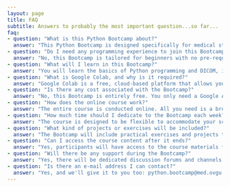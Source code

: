 ```yaml
---
layout: page
title: FAQ
subtitle: Answers to probably the most important question...so far...
faq:
- question: "What is this Python Bootcamp about?"
  answer: "This Python Bootcamp is designed specifically for medical students with no prior programming experience. It aims to teach you the fundamentals of Python programming and how to apply it in the context of medical data analysis."
- question: "Do I need any programming experience to join this Bootcamp?"
  answer: "No, this Bootcamp is tailored for beginners with no pre-requisites. It is designed to provide a gentle introduction to programming using Python."
- question: "What will I learn in this Bootcamp?"
  answer: "You will learn the basics of Python programming and DICOM, image exploration and manipulation, data analysis and DeepLearning. The course will cover topics relevant to medical data, including data visualization and basic statistical analysis."
- question: "What is Google Colab, and why is it required?"
  answer: "Google Colab is a free, cloud-based platform that allows you to write and execute Python code in a Jupyter Notebook environment. It requires only a browser and a Google Account, providing an easy and accessible way to learn and practice Python without any installations on your local machine."
- question: "Is there any cost associated with the Bootcamp?"
  answer: "No, this Bootcamp is entirely free. You only need a Google Account for access to Google Colab, which is also free."
- question: "How does the online course work?"
  answer: "The entire course is conducted online. All you need is a browser and a Google Account for Google Colab. Lectures (slides), exercises, and assignments will be accessible through our online platform."
- question: "How much time should I dedicate to the Bootcamp each week?"
  answer: "The course is designed to be flexible to accommodate your schedule. On average, dedicating a few hours a week should be sufficient to grasp the concepts and complete assignments."
- question: "What kind of projects or exercises will be included?"
  answer: "The Bootcamp will include practical exercises and projects that apply Python programming to medical scenarios. These hands-on activities will reinforce your learning and provide real-world applications."
- question: "Can I access the course content after it ends?"
  answer: "Yes, participants will have access to the course materials for a specified duration even after the Bootcamp concludes. This allows you to review and revisit the content at your own pace."
- question: "Will there be any support during the Bootcamp?"
  answer: "Yes, there will be dedicated discussion forums and channels for communication. Instructors and teaching assistants will be available to answer your questions and provide assistance."
- question: "Is there an e-mail address I can contact?"
  answer: "Yes, and we'll give it to you too: python.bootcamp@med.ovgu.de. We will try to respond to mail enquiries as quickly as possible. But you can get faster help via our discussion forum!"
---
```

